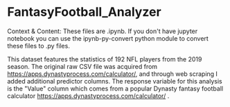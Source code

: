 # FantasyFootball_Analyzer

Context & Content:
These files are .ipynb. If you don't have jupyter notebook you can use the ipynb-py-convert python module to convert these files to .py files. 

This dataset features the statistics of 192 NFL players from the 2019 season. The original raw CSV file was acquired from https://apps.dynastyprocess.com/calculator/,
and through web scraping I added additional predictor columns. The response variable for this analysis is the "Value" column which comes from a popular Dynasty fantasy football calculator https://apps.dynastyprocess.com/calculator/ . 




